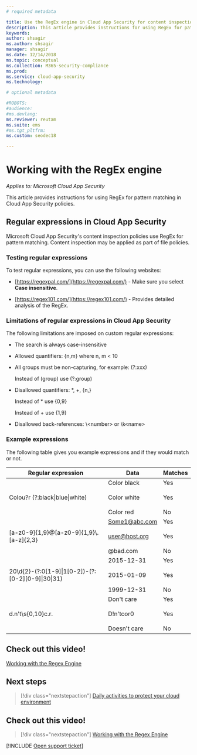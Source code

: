 ```yaml
---
# required metadata

title: Use the RegEx engine in Cloud App Security for content inspection policies
description: This article provides instructions for using RegEx for pattern matching in Cloud App Security policies.
keywords:
author: shsagir
ms.author: shsagir
manager: shsagir
ms.date: 12/14/2018
ms.topic: conceptual
ms.collection: M365-security-compliance
ms.prod:
ms.service: cloud-app-security
ms.technology:

# optional metadata

#ROBOTS:
#audience:
#ms.devlang:
ms.reviewer: reutam
ms.suite: ems
#ms.tgt_pltfrm:
ms.custom: seodec18

---
```

# Working with the RegEx engine

*Applies to: Microsoft Cloud App Security*

This article provides instructions for using RegEx for pattern matching in Cloud App Security policies.

## Regular expressions in Cloud App Security

Microsoft Cloud App Security's content inspection policies use RegEx for pattern matching. Content inspection may be applied as part of file policies.

### Testing regular expressions

To test regular expressions, you can use the following websites:

- [https://regexpal.com/](https://regexpal.com/) - Make sure you select **Case insensitive**.

- [https://regex101.com/](https://regex101.com/) - Provides detailed analysis of the RegEx.

### Limitations of regular expressions in Cloud App Security

The following limitations are imposed on custom regular expressions:

- The search is always case-insensitive

- Allowed quantifiers: {n,m} where n, m < 10

- All groups must be non-capturing, for example: (?:xxx)

    Instead of (group) use (?:group)

- Disallowed quantifiers: *, +, {n,}

    Instead of * use {0,9}

    Instead of + use {1,9}

- Disallowed back-references: \\<number\> or \k\<name>

### Example expressions

The following table gives you example expressions and if they would match or not.

|              Regular expression              |                     Data                     |      Matches      |
|---------------------------------------------------------------|---------------------------------------------------------------|------------------------------------|
|            Colou?r (?:black&#124;blue&#124;white)             |   Color black<br /><br /> Color white<br /><br /> Color red   | Yes<br /><br /> Yes<br /><br /> No |
|           [a-z0-9]{1,9}@[a-z0-9]{1,9}\\.[a-z]{2,3}            | Some1@abc.com<br /><br /> user@host.org<br /><br /> @bad.com  | Yes<br /><br /> Yes<br /><br /> No |
| 20\d{2}-(?:0[1-9]&#124;1[0-2])-(?:[0-2][0-9]&#124;30&#124;31) |   2015-12-31<br /><br /> 2015-01-09<br /><br /> 1999-12-31    | Yes<br /><br /> Yes<br /><br /> No |
|                       d.n't\s{0,10}c.r.                       | Don't     care<br /><br /> D!n'tcor0<br /><br /> Doesn't care | Yes<br /><br /> Yes<br /><br /> No |

## Check out this video!

[Working with the Regex Engine](https://channel9.msdn.com/Shows/Microsoft-Security/Microsoft-Cloud-App-Security-Working-with-the-Regex-Engine)

## Next steps

> [!div class="nextstepaction"]
> [Daily activities to protect your cloud environment](daily-activities-to-protect-your-cloud-environment.md)

## Check out this video!

> [!div class="nextstepaction"]
> [Working with the Regex Engine](https://channel9.msdn.com/Shows/Microsoft-Security/Microsoft-Cloud-App-Security-Working-with-the-Regex-Engine)

[!INCLUDE [Open support ticket](includes/support.md)]
